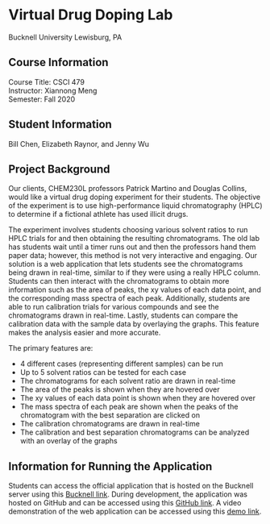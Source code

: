 # Virtual Drug Doping Lab
Bucknell University
Lewisburg, PA
 
## Course Information
Course Title: CSCI 479  
Instructor: Xiannong Meng  
Semester: Fall 2020  
 
## Student Information
Bill Chen, Elizabeth Raynor, and Jenny Wu
 
## Project Background
Our clients, CHEM230L professors Patrick Martino and Douglas Collins, would like a virtual drug doping experiment for their students. The objective of the experiment is to use high-performance liquid chromatography (HPLC) to determine if a fictional athlete has used illicit drugs. 
 
The experiment involves students choosing various solvent ratios to run HPLC trials for and then obtaining the resulting chromatograms. The old lab has students wait until a timer runs out and then the professors hand them paper data; however, this method is not very interactive and engaging. Our solution is a web application that lets students see the chromatograms being drawn in real-time, similar to if they were using a really HPLC column. Students can then interact with the chromatograms to obtain more information such as the area of peaks, the xy values of each data point, and the corresponding mass spectra of each peak. Additionally, students are able to run calibration trials for various compounds and see the chromatograms drawn in real-time. Lastly, students can compare the calibration data with the sample data by overlaying the graphs. This feature makes the analysis easier and more accurate. 
 
The primary features are:
* 4 different cases (representing different samples) can be run
* Up to 5 solvent ratios can be tested for each case
* The chromatograms for each solvent ratio are drawn in real-time
* The area of the peaks is shown when they are hovered over
* The xy values of each data point is shown when they are hovered over
* The mass spectra of each peak are shown when the peaks of the chromatogram with the best separation are clicked on
* The calibration chromatograms are drawn in real-time
* The calibration and best separation chromatograms can be analyzed with an overlay of the graphs
 
## Information for Running the Application
Students can access the official application that is hosted on the Bucknell server using this [Bucknell link](https://www.projects.bucknell.edu/drugdopinglab/). During development, the application was hosted on GitHub and can be accessed using this [GitHub link](https://jw4590.github.io/Virtual-Chem-Lab/). A video demonstration of the web application can be accessed using this [demo link](https://youtu.be/nEJ-aItOBUA).





